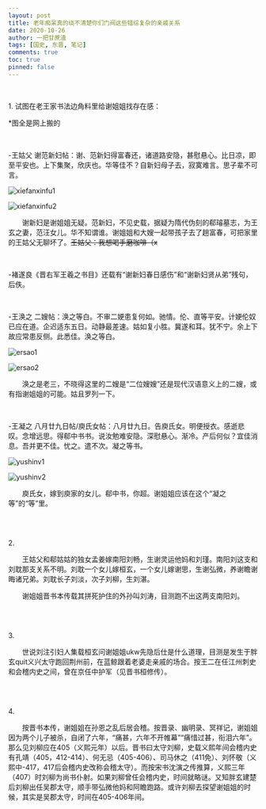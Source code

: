```yaml
---
layout: post
title: 老年痴呆真的绕不清楚你们门阀这些错综复杂的亲戚关系
date: 2020-10-26
author: 一把甘蔗渣
tags: [国史, 东晋, 笔记]
comments: true
toc: true
pinned: false
---
```


<br/>

1\. 试图在老王家书法边角料里给谢姐姐找存在感：

*图全是网上搬的

<br/>

-王姑父 谢范新妇帖：谢、范新妇得富春还，诸道路安隐，甚慰悬心。比日凉，即至平安也。上下集聚，欣庆也。华等佳不？自新妇母子去，寂寞难言。思子辈不可言。

![xiefanxinfu1](https://github.com/kamadhatu/sanjingjiuhuang/blob/master/images/xiefanxinfu1.jpg?raw=true)

![xiefanxinfu2](https://github.com/kamadhatu/sanjingjiuhuang/blob/master/images/xiefanxinfu2.jpg?raw=true)

　　谢新妇是谢姐姐无疑。范新妇，不见史载，据疑为隋代伪刻的郗璿墓志，为王玄之妻，范汪女儿。华不知谓谁。谢姐姐和大嫂一起带孩子去了趟富春，可把家里的王姑父无聊坏了。~~王姑父：我想喝手磨咖啡（x~~

<br/>

-褚遂良《晋右军王羲之书目》还载有“谢新妇春日感伤”和“谢新妇贤从弟”残句，后佚。

<br/>

-王涣之 二嫂帖：涣之等白。不审二㛐患复何如。驰情。伦、直等平安。计㛐伦奴已应在道。企迟适东五日。动静最差速。姑如复小胜。冀遂和耳。犹不宁。余上下故应常患反侧。此悉佳。涣之等白。

![ersao1](https://github.com/kamadhatu/sanjingjiuhuang/blob/master/images/ersao1.jpg?raw=true)

![ersao2](https://github.com/kamadhatu/sanjingjiuhuang/blob/master/images/ersao2.jpg?raw=true)

　　涣之是老三，不晓得这里的二嫂是“二位嫂嫂”还是现代汉语意义上的二嫂，或有指谢姐姐的可能。姑且罗列一下。

<br/>

-王凝之 八月廿九日帖/庾氏女帖：八月廿九日。告庾氏女。明便授衣。感逝悲叹。念增远思。得郗中书书。说汝勉难安隐。深慰悬心。渐冷。产后何似？宜佳消息。吾并更不佳。忧之。遣不次。凝之等书。

![yushinv1](https://github.com/kamadhatu/sanjingjiuhuang/blob/master/images/yushinv1.jpg?raw=true)

![yushinv2](https://github.com/kamadhatu/sanjingjiuhuang/blob/master/images/yushinv2.jpg?raw=true)

　　庾氏女，嫁到庾家的女儿。郗中书，你超。谢姐姐应该在这个“凝之等”的“等”里。

<br/>

<br/>

2\. 

　　王姑父和郗姑姑的独女孟姜嫁南阳刘畅，生谢灵运他妈和刘瑾。南阳刘这支和刘耽那支关系不明。刘耽一个女儿嫁桓玄，一个女儿嫁谢思，生谢弘微，养谢瞻谢晦诸兄弟。刘耽长子刘淡，次子刘柳，生刘湛。

　　谢姐姐晋书本传载其拼死护住的外孙叫刘涛，目测跑不出这两支南阳刘。

<br/>

<br/>

3\. 

　　世说刘注引妇人集载桓玄问谢姐姐ukw先隐后仕是什么道理，目测是发生于胖玄quit义兴太守跑回荆州前，在蓝鲸跟着老婆走亲戚的场合。按王二在任江州刺史和会稽内史之间，曾在京任中护军（见晋书桓修传）。

<br/>

<br/>

4\. 

　　按晋书本传，谢姐姐在孙恩之乱后居会稽。按晋录、幽明录、冥祥记，谢姐姐因为两个儿子被杀，自闭了六年，“痛甚，六年不开帷幕”“痛惜过甚，衔泪六年”。那么见刘柳应在405（义熙元年）以后。晋书曰太守刘柳，史载义熙年间会稽内史有孔靖（405，412-414）、何无忌（405-406）、司马休之（411免）、刘怀敬（义熙中-417，417后会稽内史改称会稽太守）。而按宋书沈演之传推算，义熙三年（407）时刘柳为尚书仆射。如果刘柳曾任会稽内史，时间就略谜。又知胖玄建楚后刘柳出任吴郡太守，顺手带弘微他妈和阿瞻跑路。或许刘柳去探望谢姐姐的时候，其实是吴郡太守，时间在405-406年间。

<br/>

<br/>
